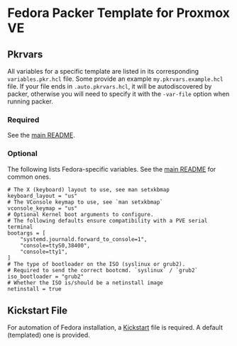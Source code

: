 # Fedora Packer Template for Proxmox VE

## Pkrvars

All variables for a specific template are listed in its corresponding `variables.pkr.hcl` file. Some provide an example `my.pkrvars.example.hcl` file. If your file ends in `.auto.pkrvars.hcl`, it will be autodiscovered by packer, otherwise you will need to specify it with the `-var-file` option when running packer.

### Required

See the [main README](../README.md).

### Optional

The following lists Fedora-specific variables. See the [main README](../README.md) for common ones.

```hcl
# The X (keyboard) layout to use, see man setxkbmap
keyboard_layout = "us"
# The VConsole keymap to use, see `man setxkbmap`
vconsole_keymap = "us"
# Optional Kernel boot arguments to configure.
# The following defaults ensure compatibility with a PVE serial terminal
bootargs = [
    "systemd.journald.forward_to_console=1",
    "console=ttyS0,38400",
    "console=tty1",
]
# The type of bootloader on the ISO (syslinux or grub2).
# Required to send the correct bootcmd. `syslinux` / `grub2`
iso_bootloader = "grub2"
# Whether the ISO is/should be a netinstall image
netinstall = true
```

## Kickstart File
For automation of Fedora installation, a [Kickstart](https://en.wikipedia.org/wiki/Kickstart_(Linux)) file is required. A default (templated) one is provided.
